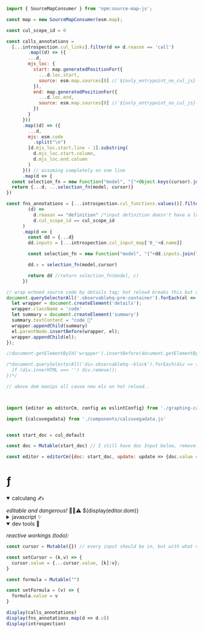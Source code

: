 <!--
TEMPLATE.md provides:
- collabsible code blocks
- editor
- JS bits: model (obv), calcuvegadata, embed, compile etc.
  -->

```js
import { SourceMapConsumer } from 'npm:source-map-js';

const map = new SourceMapConsumer(esm.map);

const cul_scope_id = 0

const calls_annotations = 
  [...introspection.cul_links].filter(d => d.reason == 'call')
        .map((d) => ({
        ...d,
        mjs_loc: {
          start: map.generatedPositionFor({
            ...d.loc.start,
            source: esm.map.sources[0] //`${only_entrypoint_no_cul_js}-nomemo.cul.js` // todo update !
          }),
          end: map.generatedPositionFor({
            ...d.loc.end,
            source: esm.map.sources[0] //`${only_entrypoint_no_cul_js}-nomemo.cul.js`
          })
        }
      }))
      .map((d) => ({
        ...d,
        mjs: esm.code
          .split("\n")
        [d.mjs_loc.start.line - 1].substring(
          d.mjs_loc.start.column,
          d.mjs_loc.end.column
        )
      })) // assuming completely on one line
      .map(d => {
  const selection_fn = new Function("model", "{"+Object.keys(cursor).join(",")+"}", `Object.assign(window, model); return ({value:${d.mjs}, cursor: ${d.mjs.slice(d.from.length-2)}})`) // using hacky way to get cursor, for calculang-at-fosdem I used babel: `is` function
  return {...d, ...selection_fn(model, cursor)}
})

const fns_annotations = [...introspection.cul_functions.values()].filter(
        (d) =>
          d.reason == "definition" /*input definition doesn't have a loc*/ &&
          d.cul_scope_id == cul_scope_id
      )
      .map(d => {
        const dd = {...d}
        dd.inputs = [...introspection.cul_input_map['0_'+d.name]]

        const selection_fn = new Function("model", "{"+dd.inputs.join(",")+"}", `Object.assign(window, model); return ${d.name}({${dd.inputs.join(",")}})`)

        dd.v = selection_fn(model,cursor)

        return dd //return selection_fn(model, c)
      })
```

```js
// wrap echoed source code by details tag; hot reload breaks this but ok for now
document.querySelectorAll('.observablehq-pre-container').forEach(el => {
  let wrapper = document.createElement('details');
  wrapper.className = 'code'
  let summary = document.createElement('summary')
  summary.textContent = "code 👀"
  wrapper.appendChild(summary)
  el.parentNode.insertBefore(wrapper, el);
  wrapper.appendChild(el);
});

//document.getElementById('wrapper').insertBefore(document.getElementById('lhs'),document.getElementById('content'));

/*document.querySelectorAll('div.observablehq--block').forEach(div => {
  if (div.innerHTML === '') div.remove();
})*/

// above dom manips all cause new els on hot reload..
```

```js


import {editor as editorCm, config as eslintConfig} from './graphing-calcs/editor.bundle.js'

import {calcuvegadata} from './components/calcuvegadata.js'


const start_doc = cul_default

const doc = Mutable(start_doc) // I still have doc Input below, remove?

const editor = editorCm({doc: start_doc, update: update => {doc.value = update.state.doc.toString();}})
```

<div id="wrapper" class="wrapper">
<div id="lhs" class="lhs side">
  <div class="grow">
  <h1>ƒ</h1>
  <!-- can I collapse things responsively? check sidebar code in client.js and styling -->
  <details class="calculang" open><summary class="calculang" style="margin-bottom:10px">calculang ✍️</summary>
  <span style="font-style: italic">editable and dangerous!</span> 🧙‍♂️⚠️
  ${display(editor.dom)}
  <details><summary>javascript ✨</summary>
  <span style="font-style: italic">generated from calculang</span> ⬆️
  ${view(Inputs.textarea({value:esm.code, rows:60, resize: true, disabled:true}))}
  </details>
  <details open><summary>dev tools 🧰</summary>

*reactive workings (todo):*

```js
const cursor = Mutable({}) // every input should be in, but with what values?

const setCursor = (k,v) => {
  cursor.value = {...cursor.value, [k]:v};
}
```

```js
const formula = Mutable("")

const setFormula = (v) => {
  formula.value = v
}
```

```js
display(calls_annotations)
display(fns_annotations.map(d => d.v))
display(introspection)
```

  </details>
  </details>
  </div>
</div>

<div style="display:none">

```js

const esm = compileWithMemo(doc)
const introspection = introspection2(doc)
//display(introspection.cul_input_map) todo put under devtools
//display(introspection)

const inputs = [...introspection.cul_functions.values()].filter(d => d.reason == 'input definition').map(d => d.name).sort()

//display(Object.values(introspection.cul_functions))
//display([...introspection.cul_functions.values()])

const formulae_not_inputs = [...introspection.cul_functions.values()].filter(d => d.reason == 'definition' && inputs.indexOf(d.name+'_in') == -1).map(d => d.name)
//display(formulae_not_inputs)


const u = URL.createObjectURL(new Blob([esm.code], { type: "text/javascript" }))
console.log(`creating ${u}`)

const model = await import(u)


//display(Object.assign(document.createElement('div'), {className: 'hide-empty-block'}))

invalidation.then(() => {console.log(`revoking ${u}`); URL.revokeObjectURL(u)});

```


```js

import { calcuvizspec } from "./components/helpers.js"

import { compile, introspection2, compileWithMemo } from "./components/mini-calculang.js"

import embed from 'npm:vega-embed';

//display(Object.assign(document.createElement('div'), {className: 'hide-empty-block'}))

```

</div>
